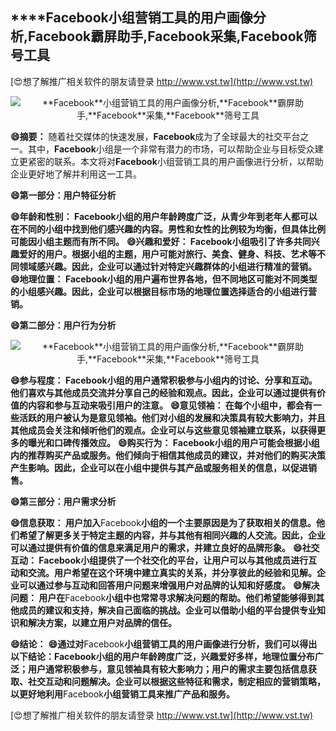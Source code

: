 ## ****Facebook**小组营销工具的用户画像分析,**Facebook**霸屏助手,**Facebook**采集,**Facebook**筛号工具**

[😍想了解推广相关软件的朋友请登录 http://www.vst.tw](http://www.vst.tw)

 <center><img src="https://vst.tw/MP4/tuiguang/png/3.png" alt="**Facebook**小组营销工具的用户画像分析,**Facebook**霸屏助手,**Facebook**采集,**Facebook**筛号工具"></center>

**😄摘要：**
随着社交媒体的快速发展，**Facebook**成为了全球最大的社交平台之一。其中，**Facebook**小组是一个非常有潜力的市场，可以帮助企业与目标受众建立更紧密的联系。本文将对**Facebook**小组营销工具的用户画像进行分析，以帮助企业更好地了解并利用这一工具。

**😄第一部分：用户特征分析**

**😄年龄和性别： **Facebook**小组的用户年龄跨度广泛，从青少年到老年人都可以在不同的小组中找到他们感兴趣的内容。男性和女性的比例较为均衡，但具体比例可能因小组主题而有所不同。**
**😄兴趣和爱好： **Facebook**小组吸引了许多共同兴趣爱好的用户。根据小组的主题，用户可能对旅行、美食、健身、科技、艺术等不同领域感兴趣。因此，企业可以通过针对特定兴趣群体的小组进行精准的营销。**
**😄地理位置： **Facebook**小组的用户遍布世界各地，但不同地区可能对不同类型的小组感兴趣。因此，企业可以根据目标市场的地理位置选择适合的小组进行营销。**

**😄第二部分：用户行为分析**

 <center><img src="https://vst.tw/MP4/tuiguang/png/7.png" alt="**Facebook**小组营销工具的用户画像分析,**Facebook**霸屏助手,**Facebook**采集,**Facebook**筛号工具"></center>

**😄参与程度： **Facebook**小组的用户通常积极参与小组内的讨论、分享和互动。他们喜欢与其他成员交流并分享自己的经验和观点。因此，企业可以通过提供有价值的内容和参与互动来吸引用户的注意。**
**😄意见领袖： 在每个小组中，都会有一些活跃的用户被认为是意见领袖。他们对小组的发展和决策具有较大影响力，并且其他成员会关注和倾听他们的观点。企业可以与这些意见领袖建立联系，以获得更多的曝光和口碑传播效应。**
**😄购买行为： **Facebook**小组的用户可能会根据小组内的推荐购买产品或服务。他们倾向于相信其他成员的建议，并对他们的购买决策产生影响。因此，企业可以在小组中提供与其产品或服务相关的信息，以促进销售。**

**😄第三部分：用户需求分析**

**😄信息获取： 用户加入**Facebook**小组的一个主要原因是为了获取相关的信息。他们希望了解更多关于特定主题的内容，并与其他有相同兴趣的人交流。因此，企业可以通过提供有价值的信息来满足用户的需求，并建立良好的品牌形象。**
**😄社交互动： **Facebook**小组提供了一个社交化的平台，让用户可以与其他成员进行互动和交流。用户希望在这个环境中建立真实的关系，并分享彼此的经验和见解。企业可以通过参与互动和回答用户问题来增强用户对品牌的认知和好感度。**
**😄解决问题： 用户在**Facebook**小组中也常常寻求解决问题的帮助。他们希望能够得到其他成员的建议和支持，解决自己面临的挑战。企业可以借助小组的平台提供专业知识和解决方案，以建立用户对品牌的信任。**

**😄结论：**
**😄通过对**Facebook**小组营销工具的用户画像进行分析，我们可以得出以下结论：**Facebook**小组的用户年龄跨度广泛，兴趣爱好多样，地理位置分布广泛；用户通常积极参与，意见领袖具有较大影响力；用户的需求主要包括信息获取、社交互动和问题解决。企业可以根据这些特征和需求，制定相应的营销策略，以更好地利用**Facebook**小组营销工具来推广产品和服务。**

[😍想了解推广相关软件的朋友请登录 http://www.vst.tw](http://www.vst.tw)




